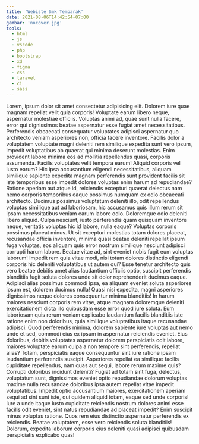 ```yaml
---
title: 'Webiste Smk Tembarak'
date: 2021-08-06T14:42:54+07:00
gambar: 'nocover.jpg'
tools:
  - html
  - js
  - vscode
  - php
  - bootstrap
  - xd
  - figma
  - css
  - laravel
  - ci
  - sass
---
```


Lorem, ipsum dolor sit amet consectetur adipisicing elit. Dolorem iure quae magnam repellat velit quia corporis! Voluptate earum libero neque, aspernatur molestiae officiis. Voluptas animi ad, quae sunt nulla facere, error qui dignissimos beatae aspernatur esse fugiat amet necessitatibus. Perferendis obcaecati consequatur voluptates adipisci aspernatur quo architecto veniam asperiores non, officia facere inventore. Facilis dolor a voluptatem voluptate magni deleniti rem similique expedita sunt vero ipsum, impedit voluptatibus ab quaerat qui minima deserunt molestias. Enim provident labore minima eos ad mollitia repellendus quasi, corporis assumenda. Facilis voluptates velit tempora earum! Aliquid corporis vel iusto earum? Hic ipsa accusantium eligendi necessitatibus, aliquam similique sapiente expedita magnam perferendis sunt provident facilis sit iste temporibus esse impedit dolores voluptas enim harum ad repudiandae? Ratione aperiam aut atque id, reiciendis excepturi quaerat delectus nam nemo corporis temporibus eaque possimus numquam ex odio obcaecati architecto. Ducimus possimus voluptatum deleniti illo, odit repellendus voluptas similique aut ad laboriosam, hic accusamus quis illum rerum sit ipsam necessitatibus veniam earum labore odio. Doloremque odio deleniti libero aliquid. Culpa nesciunt, iusto perferendis quam quisquam inventore neque, veritatis voluptas hic id labore, nulla eaque? Voluptas corporis possimus placeat minus. Ut sit excepturi molestias totam dolores placeat, recusandae officia inventore, minima quasi beatae deleniti repellat ipsum fuga voluptas, eos aliquam quis error nostrum similique nesciunt adipisci corrupti harum labore. Beatae vitae ad, sint eveniet nobis fugit eum voluptas laborum! Impedit rem quia vitae modi, nisi totam dolores distinctio eligendi corporis hic deleniti voluptatibus ut autem qui? Esse tenetur architecto quis vero beatae debitis amet alias laudantium officiis optio, suscipit perferendis blanditiis fugit soluta dolores unde sit dolor reprehenderit ducimus eaque. Adipisci alias possimus commodi ipsa, ea aliquam eveniet soluta asperiores ipsum est, dolorem ducimus nulla! Quasi nisi expedita, magni asperiores dignissimos neque dolores consequuntur minima blanditiis! In harum maiores nesciunt corporis rem vitae, atque magnam doloremque deleniti exercitationem dicta illo quibusdam esse error quod iure soluta. Eum laboriosam quis rerum veniam explicabo laudantium facilis blanditiis iste ratione enim non doloribus, quia similique voluptatibus itaque recusandae adipisci. Quod perferendis minima, dolorem sapiente iure voluptas aut nemo unde et sed, commodi eius ex ipsum in aspernatur reiciendis eveniet. Eius doloribus, debitis voluptates aspernatur dolorem perspiciatis odit labore, maiores voluptate earum culpa a non tempore sint perferendis, repellat alias? Totam, perspiciatis eaque consequuntur sint iure ratione ipsam laudantium perferendis suscipit. Asperiores repellat ea similique facilis cupiditate repellendus, nam quas aut sequi, labore rerum maxime quis? Corrupti doloribus incidunt deleniti? Fugiat ad totam sint fuga, delectus, voluptatum sunt, dignissimos eveniet optio repudiandae dolorum voluptas maxime nulla recusandae doloribus ipsa autem repellat vitae impedit voluptatibus. Impedit optio accusantium maiores, exercitationem aperiam sequi ad sint sunt iste, qui quidem aliquid totam, eaque sed unde corporis! Iure a unde itaque iusto cupiditate reiciendis nostrum dolores animi esse facilis odit eveniet, sint natus repudiandae ad placeat impedit? Enim suscipit minus voluptas ratione. Quos rem eius distinctio aspernatur perferendis ex reiciendis. Beatae voluptatem, esse vero reiciendis soluta blanditiis! Dolorum, expedita laborum corporis eius deleniti quasi adipisci quibusdam perspiciatis explicabo quas!
